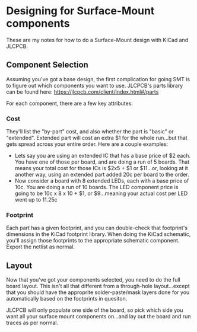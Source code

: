 # Designing for Surface-Mount components
These are my notes for how to do a Surface-Mount design with KiCad and JLCPCB.

## Component Selection
Assuming you've got a base design, the first complication for going SMT is to figure out which components you want to use.  JLCPCB's parts library can be found here:
https://jlcpcb.com/client/index.html#/parts

For each component, there are a few key attributes:  
### Cost
They'll list the "by-part" cost, and also whether the part is "basic" or "extended".  Extended part will cost an extra $1 for the whole run...but that gets spread across your entire order.  Here are a couple examples:  
- Lets say you are using an extended IC that has a base price of $2 each.  You have one of those per board, and are doing a run of 5 boards.  That means your total cost for those ICs is $2x5 + $1 or $11...or, looking at it another way, using an extended part added 20c per board to the order.
-  Now consider a board with 8 extended LEDs, each with a base price of 10c.  You are doing a run of 10 boards.  The LED component price is going to be 10c x 8 x 10 + $1, or $9...meaning your actual cost per LED went up to 11.25c

### Footprint
Each part has a given footprint, and you can double-check that footprint's dimensions in the KiCad footprint library.  When doing the KiCad schematic, you'll assign those footprints to the appropriate schematic component.  Export the netlist as normal.

## Layout
Now that you've got your components selected, you need to do the full board layout.  This isn't all that different from a through-hole layout...except that you should have the approprite solder-paste/mask layers done for you automatically based on the footprints in quesiton.  

JLCPCB will only populate one side of the board, so pick which side you want all your surface mount components on...and lay out the board and run traces as per normal.
